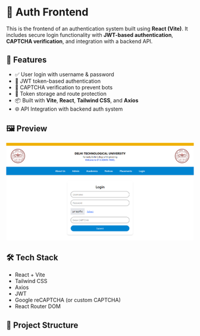 # 🔐 Auth Frontend

This is the frontend of an authentication system built using **React (Vite)**. It includes secure login functionality with **JWT-based authentication**, **CAPTCHA verification**, and integration with a backend API.

## 🚀 Features

- ✅ User login with username & password
- 🔐 JWT token-based authentication
- 🧠 CAPTCHA verification to prevent bots
- 🔁 Token storage and route protection
- 📦 Built with **Vite**, **React**, **Tailwind CSS**, and **Axios**
- 🌐 API Integration with backend auth system

## 🖼️ Preview

![Screenshot](\public\image.png) <!-- Replace with an actual image URL or remove if not available -->

## 🛠️ Tech Stack

- React + Vite
- Tailwind CSS
- Axios
- JWT
- Google reCAPTCHA (or custom CAPTCHA)
- React Router DOM

## 📁 Project Structure

